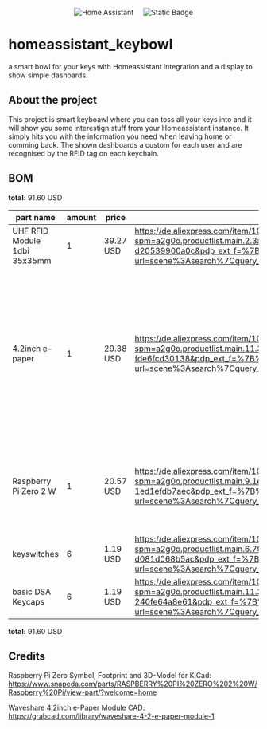 <div align="center">

![Home Assistant](https://img.shields.io/badge/home%20assistant-%2341BDF5.svg?style=for-the-badge&logo=home-assistant&logoColor=white) &nbsp; &nbsp; ![Static Badge](https://img.shields.io/badge/Hack_Club_HIGHWAY_TO_UNDERCITY-Hack_Club?style=flat&logo=hackclub&color=white)

</div>

# homeassistant_keybowl
a smart bowl for your keys with Homeassistant integration and a display to show simple dashoards.

## About the project

This project is smart keyboawl where you can toss all your keys into and it will show you some interestign stuff from your Homeassistant instance. It simply hits you with the information you need when leaving home or comming back. The shown dashboards a custom for each user and are recognised by the RFID tag on each keychain.

## BOM

**total:** 91.60 USD

| part name | amount | price | link | note |
| --------- | ------ | ----- | ---- | ---- |
| UHF RFID Module 1dbi 35x35mm | 1 | 39.27 USD | https://de.aliexpress.com/item/1005008307223636.html?spm=a2g0o.productlist.main.2.3a2056acCbDovs&algo_pvid=561ac428-5895-4565-92d7-d20539900a0c&pdp_ext_f=%7B%22order%22%3A%228%22%2C%22eval%22%3A%221%22%7D&utparam-url=scene%3Asearch%7Cquery_from%3A | |
| 4.2inch e-paper | 1 | 29.38 USD | https://de.aliexpress.com/item/1005005825856739.html?spm=a2g0o.productlist.main.11.398af4a457pUEA&algo_pvid=a1b8dab7-90ac-46bd-aca0-fde6fcd30138&pdp_ext_f=%7B%22order%22%3A%2213%22%2C%22eval%22%3A%221%22%7D&utparam-url=scene%3Asearch%7Cquery_from%3A | would have liked to choose another one but waveshare has the best documentation and if you decide to upgrade the displays have the same footprint (upgrading from 4 grayscale to black/white/red possible)|
| Raspberry Pi Zero 2 W | 1 | 20.57 USD | https://de.aliexpress.com/item/1005008147614202.html?spm=a2g0o.productlist.main.9.1e3f432ciKsp9W&algo_pvid=32a8750d-1fe9-43b5-99b0-1ed1efdb7aec&pdp_ext_f=%7B%22order%22%3A%22141%22%2C%22eval%22%3A%221%22%7D&utparam-url=scene%3Asearch%7Cquery_from%3A | Pi Zero needed because of Homeassistant integration and connectivity (ESP32-S3 can't quite manage all this stuff together) |
| keyswitches | 6 | 1.19 USD | https://de.aliexpress.com/item/1005005371211477.html?spm=a2g0o.productlist.main.6.79e64294kL6s5H&algo_pvid=e22f25ac-00f0-4e9f-a177-d081d068b5ac&pdp_ext_f=%7B%22order%22%3A%2213%22%2C%22eval%22%3A%221%22%7D&utparam-url=scene%3Asearch%7Cquery_from%3A | come as 10 pcs set |
| basic DSA Keycaps | 6 | 1.19 USD | https://de.aliexpress.com/item/1005006005905021.html?spm=a2g0o.productlist.main.11.3fe97aeaDABDMY&algo_pvid=8be567c0-1498-4e45-9ebd-240fe64a8e61&pdp_ext_f=%7B%22order%22%3A%22525%22%2C%22eval%22%3A%221%22%7D&utparam-url=scene%3Asearch%7Cquery_from%3A | come as 20 pcs set |

**total:** 91.60 USD

## Credits

Raspberry Pi Zero Symbol, Footprint and 3D-Model for KiCad: https://www.snapeda.com/parts/RASPBERRY%20PI%20ZERO%202%20W/Raspberry%20Pi/view-part/?welcome=home

Waveshare 4.2inch e-Paper Module CAD: https://grabcad.com/library/waveshare-4-2-e-paper-module-1